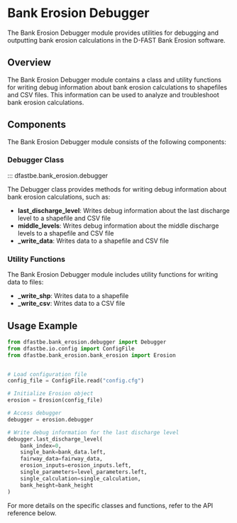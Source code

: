 # Bank Erosion Debugger

The Bank Erosion Debugger module provides utilities for debugging and outputting bank erosion calculations in the D-FAST Bank Erosion software.

## Overview

The Bank Erosion Debugger module contains a class and utility functions for writing debug information about bank erosion calculations to shapefiles and CSV files. This information can be used to analyze and troubleshoot bank erosion calculations.

## Components

The Bank Erosion Debugger module consists of the following components:

### Debugger Class

::: dfastbe.bank_erosion.debugger

The Debugger class provides methods for writing debug information about bank erosion calculations, such as:

- **last_discharge_level**: Writes debug information about the last discharge level to a shapefile and CSV file
- **middle_levels**: Writes debug information about the middle discharge levels to a shapefile and CSV file
- **_write_data**: Writes data to a shapefile and CSV file

### Utility Functions

The Bank Erosion Debugger module includes utility functions for writing data to files:

- **_write_shp**: Writes data to a shapefile
- **_write_csv**: Writes data to a CSV file

## Usage Example

```python
from dfastbe.bank_erosion.debugger import Debugger
from dfastbe.io.config import ConfigFile
from dfastbe.bank_erosion.bank_erosion import Erosion


# Load configuration file
config_file = ConfigFile.read("config.cfg")

# Initialize Erosion object
erosion = Erosion(config_file)

# Access debugger
debugger = erosion.debugger

# Write debug information for the last discharge level
debugger.last_discharge_level(
    bank_index=0,
    single_bank=bank_data.left,
    fairway_data=fairway_data,
    erosion_inputs=erosion_inputs.left,
    single_parameters=level_parameters.left,
    single_calculation=single_calculation,
    bank_height=bank_height
)
```

For more details on the specific classes and functions, refer to the API reference below.